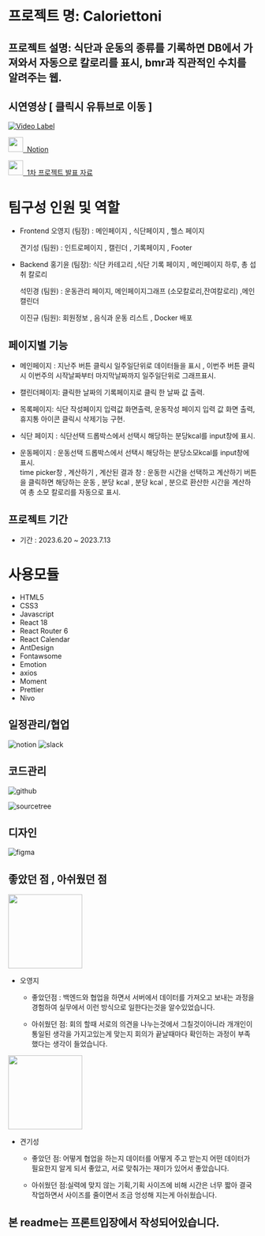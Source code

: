 # 프로젝트 명: Caloriettoni

## 프로젝트 설명: 식단과 운동의 종류를 기록하면 DB에서 가져와서 자동으로 칼로리를 표시, bmr과 직관적인 수치를 알려주는 웹.

## 시연영상 [ 클릭시 유튜브로 이동 ]

[![Video Label](http://img.youtube.com/vi/XF45w1zoDZ0/0.jpg)](https://youtu.be/XF45w1zoDZ0)

<a target="_blank" href="https://www.notion.so/Caloriettoni-fce8b9d30824476c9c3ba6fd9c3762f2" ><img height="30" width="30" src="https://cdn.jsdelivr.net/npm/simple-icons@v9/icons/notion.svg" />  Notion</a>

<a target="_blank" href="https://www.canva.com/design/DAFoM1L8prQ/VNYqpZiXMZhPLeCvH3V-Ug/view?utm_content=DAFoM1L8prQ&utm_campaign=designshare&utm_medium=link&utm_source=publishsharelink" ><img height="30" width="30" src="https://cdn.jsdelivr.net/npm/simple-icons@v9/icons/canva.svg" />  1차 프로젝트 발표 자료</a>

# 팀구성 인원 및 역할

- Frontend
  오영지 (팀장) : 메인페이지 , 식단페이지 , 헬스 페이지

  견기성 (팀원) : 인트로페이지 , 캘린더 , 기록페이지 , Footer

- Backend
  홍기윤 (팀장): 식단 카테고리 ,식단 기록 페이지 , 메인페이지 하루, 총 섭취 칼로리

  석민경 (팀원)
  : 운동관리 페이지, 메인페이지그래프 (소모칼로리,잔여칼로리) ,메인캘린더

  이진규 (팀원): 회원정보 , 음식과 운동 리스트 , Docker 배포

## 페이지별 기능

- 메인페이지 : 지난주 버튼 클릭시 일주일단위로 데이터들을 표시 , 이번주 버튼 클릭시 이번주의 시작날짜부터 마지막날짜까지 일주일단위로 그래프표시.

- 캘린더페이지:
  클릭한 날짜의 기록페이지로 클릭 한 날짜 값 출력.

- 목록페이지:
  식단 작성페이지 입력값 화면출력, 운동작성 페이지 입력 값 화면 출력,
  휴지통 아이콘 클릭시 삭제기능 구현.

- 식단 페이지 : 식단선택 드롭박스에서 선택시 해당하는 분당kcal를 input창에 표시.

- 운동페이지 : 운동선택 드롭박스에서 선택시 해당하는 분당소모kcal를 input창에 표시.</br>
  time picker창 , 계산하기 , 계산된 결과 창 : 운동한 시간을 선택하고 계산하기 버튼을 클릭하면 해당하는 운동 , 분당 kcal , 분당 kcal ,
  분으로 환산한 시간을 계산하여 총 소모 칼로리를 자동으로 표시.

## 프로젝트 기간

- 기간 : 2023.6.20 ~ 2023.7.13

# 사용모듈

- HTML5
- CSS3
- Javascript
- React 18
- React Router 6
- React Calendar
- AntDesign
- Fontawsome
- Emotion
- axios
- Moment
- Prettier
- Nivo

## 일정관리/협업

![notion](https://img.shields.io/badge/notion-000000.svg?style=for-the-badge&logo=notion&logoColor=white&logoWidth=20)
![slack](https://img.shields.io/badge/slack-4A154B.svg?style=for-the-badge&logo=slack&logoColor=white&logoWidth=20)

## 코드관리

![github](https://img.shields.io/badge/github-181717.svg?style=for-the-badge&logo=github&logoColor=white&logoWidth=20)

![sourcetree](https://img.shields.io/badge/sourcetree-0052CC.svg?style=for-the-badge&logo=sourcetree&logoColor=white&logoWidth=20)

## 디자인

![figma](https://img.shields.io/badge/figma-F24E1E.svg?style=for-the-badge&logo=figma&logoColor=white)

## 좋았던 점 , 아쉬웠던 점

<a><img src="./public/images/오.png" width ="150px" height="150px"/></a>

- 오영지

  - 좋았던점 : 백엔드와 협업을 하면서 서버에서 데이터를 가져오고 보내는 과정을 경험하여 실무에서 이런 방식으로 일한다는것을 알수있었습니다.

  - 아쉬웠던 점: 회의 할때 서로의 의견을 나누는것에서 그칠것이아니라 개개인이 통일된 생각을 가지고있는게 맞는지 회의가 끝날때마다 확인하는 과정이 부족했다는 생각이 들었습니다.

<a><img src="./public/images/견.png" width ="150px" height="150px" /></a>

- 견기성

  - 좋았던 점: 어떻게 협업을 하는지 데이터를 어떻게 주고 받는지 어떤 데이터가 필요한지 알게 되서 좋았고, 서로 맞춰가는 재미가 있어서 좋았습니다.

  - 아쉬웠던 점:실력에 맞지 않는 기획,기획 사이즈에 비해 시간은 너무 짧아 결국 작업하면서 사이즈를 줄이면서 조금 엉성해 지는게 아쉬웠습니다.

## 본 readme는 프론트입장에서 작성되어있습니다.
